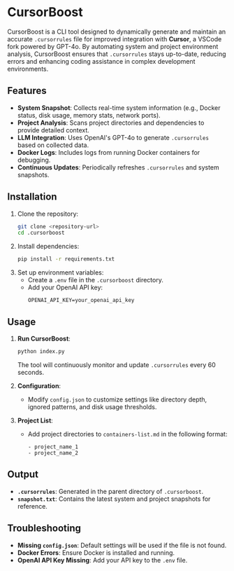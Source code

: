 # CursorBoost

CursorBoost is a CLI tool designed to dynamically generate and maintain an accurate `.cursorrules` file for improved integration with **Cursor**, a VSCode fork powered by GPT-4o. By automating system and project environment analysis, CursorBoost ensures that `.cursorrules` stays up-to-date, reducing errors and enhancing coding assistance in complex development environments.

## Features
- **System Snapshot**: Collects real-time system information (e.g., Docker status, disk usage, memory stats, network ports).
- **Project Analysis**: Scans project directories and dependencies to provide detailed context.
- **LLM Integration**: Uses OpenAI's GPT-4o to generate `.cursorrules` based on collected data.
- **Docker Logs**: Includes logs from running Docker containers for debugging.
- **Continuous Updates**: Periodically refreshes `.cursorrules` and system snapshots.

## Installation
1. Clone the repository:
   ```bash
   git clone <repository-url>
   cd .cursorboost
   ```
2. Install dependencies:
   ```bash
   pip install -r requirements.txt
   ```
3. Set up environment variables:
   - Create a `.env` file in the `.cursorboost` directory.
   - Add your OpenAI API key:
     ```
     OPENAI_API_KEY=your_openai_api_key
     ```

## Usage
1. **Run CursorBoost**:
   ```bash
   python index.py
   ```
   The tool will continuously monitor and update `.cursorrules` every 60 seconds.

2. **Configuration**:
   - Modify `config.json` to customize settings like directory depth, ignored patterns, and disk usage thresholds.

3. **Project List**:
   - Add project directories to `containers-list.md` in the following format:
     ```
     - project_name_1
     - project_name_2
     ```

## Output
- **`.cursorrules`**: Generated in the parent directory of `.cursorboost`.
- **`snapshot.txt`**: Contains the latest system and project snapshots for reference.

## Troubleshooting
- **Missing `config.json`**: Default settings will be used if the file is not found.
- **Docker Errors**: Ensure Docker is installed and running.
- **OpenAI API Key Missing**: Add your API key to the `.env` file.
